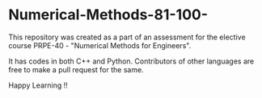 # Numerical-Methods-81-100-
This repository was created as a part of an assessment for the elective course PRPE-40 - "Numerical Methods for Engineers".

It has codes in both C++ and Python. Contributors of other languages are free to make a pull request for the same.

Happy Learning !!
